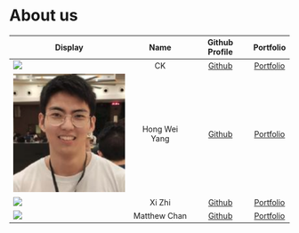 # About us

Display | Name | Github Profile | Portfolio 
--------|:----:|:--------------:|:---------:
![](https://via.placeholder.com/100.png?text=Photo) | CK | [Github](https://github.com/synCKun) | [Portfolio](../docs/team/synckun.md)
![](../docs/images/weiyangselfiee.png) | Hong Wei Yang | [Github](https://github.com/MeLoveCarbs) | [Portfolio](../docs/team/melovecarbs.md)
![](https://via.placeholder.com/100.png?text=Photo) | Xi Zhi | [Github](https://github.com/lowxizhi) | [Portfolio](../docs/team/lowxizhi.md)
![](https://via.placeholder.com/100.png?text=Photo) | Matthew Chan | [Github](https://github.com/matthewc97) | [Portfolio](../docs/team/matthewc97.md)

